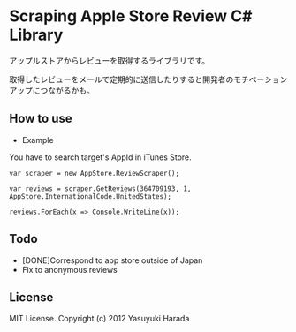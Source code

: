Scraping Apple Store Review C# Library
=============================================================

アップルストアからレビューを取得するライブラリです。

取得したレビューをメールで定期的に送信したりすると開発者のモチベーションアップにつながるかも。

How to use
--------------------

* Example

You have to search target's AppId in iTunes Store.

    var scraper = new AppStore.ReviewScraper();

    var reviews = scraper.GetReviews(364709193, 1, AppStore.InternationalCode.UnitedStates);

    reviews.ForEach(x => Console.WriteLine(x));

Todo
--------------------

* [DONE]Correspond to app store outside of Japan
* Fix to anonymous reviews

License
--------------------

MIT License. Copyright (c) 2012 Yasuyuki Harada
